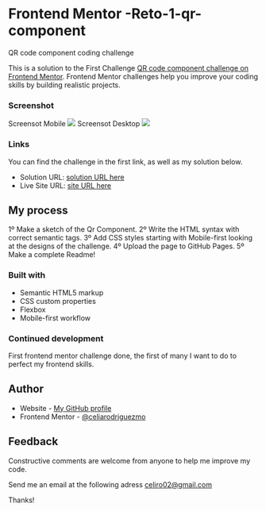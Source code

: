 # Frontend Mentor -Reto-1-qr-component

QR code component coding challenge

This is a solution to the First Challenge [QR code component challenge on Frontend Mentor](https://www.frontendmentor.io/challenges/qr-code-component-iux_sIO_H).
Frontend Mentor challenges help you improve your coding skills by building realistic projects.

### Screenshot

Screensot Mobile
![](.images/viewQrMobile.jpg)
Screensot Desktop
![](.images/viewQrDesktop.jpg)

### Links

You can find the challenge in the first link, as well as my solution below.

- Solution URL: [solution URL here](https://www.frontendmentor.io/challenges/qr-code-component-iux_sIO_H)
- Live Site URL: [site URL here](https://celiarodriguezmo.github.io/Reto-1-qr-component/)

## My process

1º Make a sketch of the Qr Component.
2º Write the HTML syntax with correct semantic tags.
3º Add CSS styles starting with Mobile-first looking at the designs of the challenge.
4º Upload the page to GitHub Pages.
5º Make a complete Readme!

### Built with

- Semantic HTML5 markup
- CSS custom properties
- Flexbox
- Mobile-first workflow

### Continued development

First frontend mentor challenge done, the first of many I want to do to perfect my frontend skills.

## Author

- Website - [My GitHub profile](https://github.com/celiarodriguezmo)
- Frontend Mentor - [@celiarodriguezmo](https://www.frontendmentor.io/profile/celiarodriguezmo)

## Feedback

Constructive comments are welcome from anyone to help me improve my code.

Send me an email at the following adress celiro02@gmail.com

Thanks!
